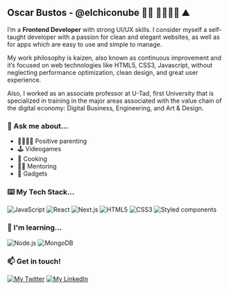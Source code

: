 ## Oscar Bustos - @elchiconube 👨‍💻 👨‍👩‍👧‍👧 ⛰️

I’m a **Frontend Developer** with strong UI/UX skills. I consider myself a self-taught developer with a passion for clean and elegant websites, as well as for apps which are easy to use and simple to manage.

My work philosophy is kaizen, also known as continuous improvement and it’s focused on web technologies like HTML5, CSS3, Javascript, without neglecting performance optimization, clean design, and great user experience.

Also, I worked as an associate professor at U-Tad, first University that is specialized in training in the major areas associated with the value chain of the digital economy: Digital Business, Engineering, and Art & Design.

### 💬 Ask me about...

- 👨‍👩‍👧‍👧 Positive parenting
- 🕹️ Videogames
- 🍳 Cooking
- 🧑‍🏫 Mentoring
- 🤖 Gadgets

### ⌨️ My Tech Stack...

![JavaScript](https://img.shields.io/badge/-JavaScript-%A64563?style=flat-square&logo=javascript&logoColor=white&color=yellow)
![React](https://img.shields.io/badge/-React-%71485F?style=flat-square&logo=react&logoColor=white&color=yellow)
![Next.js](https://img.shields.io/badge/-NEXTjs-%37323E?style=flat-square&logo=next.js&logoColor=white&color=yellow)
![HTML5](https://img.shields.io/badge/-HTML5-%E06088?style=flat-square&logo=html5&logoColor=white&color=yellow)
![CSS3](https://img.shields.io/badge/-CSS3-%DA4167?style=flat-square&logo=css3&logoColor=white&color=yellow)
![Styled components](https://img.shields.io/badge/-StyledComponents-%71485F?style=flat-square&logo=styled-components&logoColor=white&color=yellow)

### 🌱 I'm learning...

![Node.js](https://img.shields.io/badge/-NodeJs-%E06088?style=flat-square&logo=node.js&logoColor=white&color=yellow)
![MongoDB](https://img.shields.io/badge/-MongoDB-%DA4167?style=flat-square&logo=mongodb&logoColor=white&color=yellow)

### 📫 Get in touch!

<p>
  <a href="https://twitter.com/elchiconube" target="_blank"><img src="https://img.shields.io/badge/-@elchiconube-37323E?style=for-the-badge&logo=twitter&logoColor=white" alt="My Twitter"></a>
  <a href="https://linkedin.com/in/oscarbustos/" target="_blank"><img src="https://img.shields.io/badge/-Linkedin-E06088?style=for-the-badge&logo=linkedin&logoColor=white" alt="My LinkedIn"></a>
</p>
